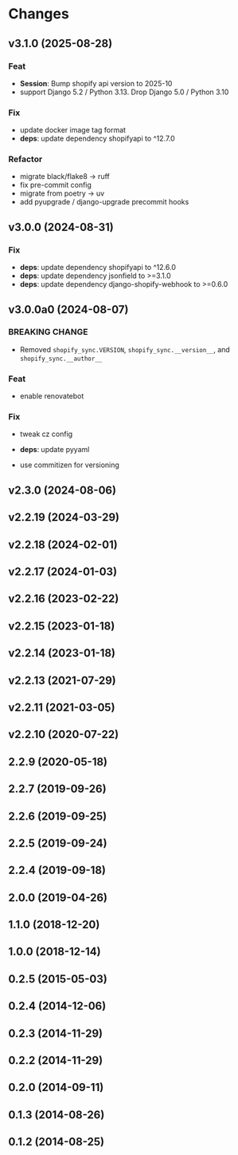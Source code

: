 # Changes

## v3.1.0 (2025-08-28)

### Feat

- **Session**: Bump shopify api version to 2025-10
- support Django 5.2 / Python 3.13. Drop Django 5.0 / Python 3.10

### Fix

- update docker image tag format
- **deps**: update dependency shopifyapi to ^12.7.0

### Refactor

- migrate black/flake8 -> ruff
- fix pre-commit config
- migrate from poetry -> uv
- add pyupgrade / django-upgrade precommit hooks

## v3.0.0 (2024-08-31)

### Fix

- **deps**: update dependency shopifyapi to ^12.6.0
- **deps**: update dependency jsonfield to >=3.1.0
- **deps**: update dependency django-shopify-webhook to >=0.6.0

## v3.0.0a0 (2024-08-07)

### BREAKING CHANGE

- Removed `shopify_sync.VERSION`, `shopify_sync.__version__`,
and `shopify_sync.__author__`

### Feat

- enable renovatebot

### Fix

- tweak cz config
- **deps**: update pyyaml


- use commitizen for versioning

## v2.3.0 (2024-08-06)

## v2.2.19 (2024-03-29)

## v2.2.18 (2024-02-01)

## v2.2.17 (2024-01-03)

## v2.2.16 (2023-02-22)

## v2.2.15 (2023-01-18)

## v2.2.14 (2023-01-18)

## v2.2.13 (2021-07-29)

## v2.2.11 (2021-03-05)

## v2.2.10 (2020-07-22)

## 2.2.9 (2020-05-18)

## 2.2.7 (2019-09-26)

## 2.2.6 (2019-09-25)

## 2.2.5 (2019-09-24)

## 2.2.4 (2019-09-18)

## 2.0.0 (2019-04-26)

## 1.1.0 (2018-12-20)

## 1.0.0 (2018-12-14)

## 0.2.5 (2015-05-03)

## 0.2.4 (2014-12-06)

## 0.2.3 (2014-11-29)

## 0.2.2 (2014-11-29)

## 0.2.0 (2014-09-11)

## 0.1.3 (2014-08-26)

## 0.1.2 (2014-08-25)

